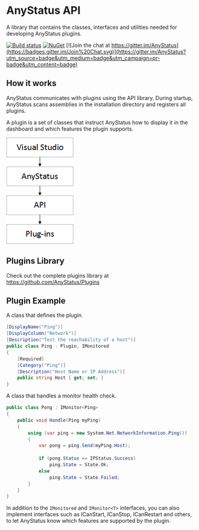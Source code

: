 # AnyStatus API

A library that contains the classes, interfaces and utilities needed for developing AnyStatus plugins.

[![Build status](https://ci.appveyor.com/api/projects/status/74kcwc63k0r2ajdj?svg=true)](https://ci.appveyor.com/project/AnyStatus/api)
[![NuGet](https://img.shields.io/nuget/v/AnyStatus.API.svg)]()
[![Join the chat at https://gitter.im/AnyStatus](https://badges.gitter.im/Join%20Chat.svg)](https://gitter.im/AnyStatus?utm_source=badge&utm_medium=badge&utm_campaign=pr-badge&utm_content=badge)

## How it works

AnyStatus communicates with plugins using the API library. During startup, AnyStatus scans assemblies in the installation directory and registers all plugins.

A plugin is a set of classes that instruct AnyStatus how to display it in the dashboard and which features the plugin supports.

![AnyStatus Plugins](https://github.com/AnyStatus/anystatus.github.io/blob/master//assets/posts/2017-06-22-all-plugins-are-now-open-source/plugins-flow-chart.png)

## Plugins Library

Check out the complete plugins library at https://github.com/AnyStatus/Plugins

## Plugin Example

A class that defines the plugin.

```csharp
[DisplayName("Ping")]
[DisplayColumn("Network")]
[Description("Test the reachability of a host")]
public class Ping : Plugin, IMonitored
{
    [Required]
    [Category("Ping")]
    [Description("Host Name or IP Address")]
    public string Host { get; set; }
}
```

A class that handles a monitor health check.

```csharp
public class Pong : IMonitor<Ping>
{
    public void Handle(Ping myPing)
    {
        using (var ping = new System.Net.NetworkInformation.Ping())
        {
            var pong = ping.Send(myPing.Host);
                
            if (pong.Status == IPStatus.Success)
                ping.State = State.Ok;
            else
                ping.State = State.Failed;
        }
    }
}
```

In addition to the ```IMonitored``` and ```IMonitor<T>``` interfaces, you can also implement interfaces such as ICanStart, ICanStop, ICanRestart and others, to let AnyStatus know which features are supported by the plugin.

